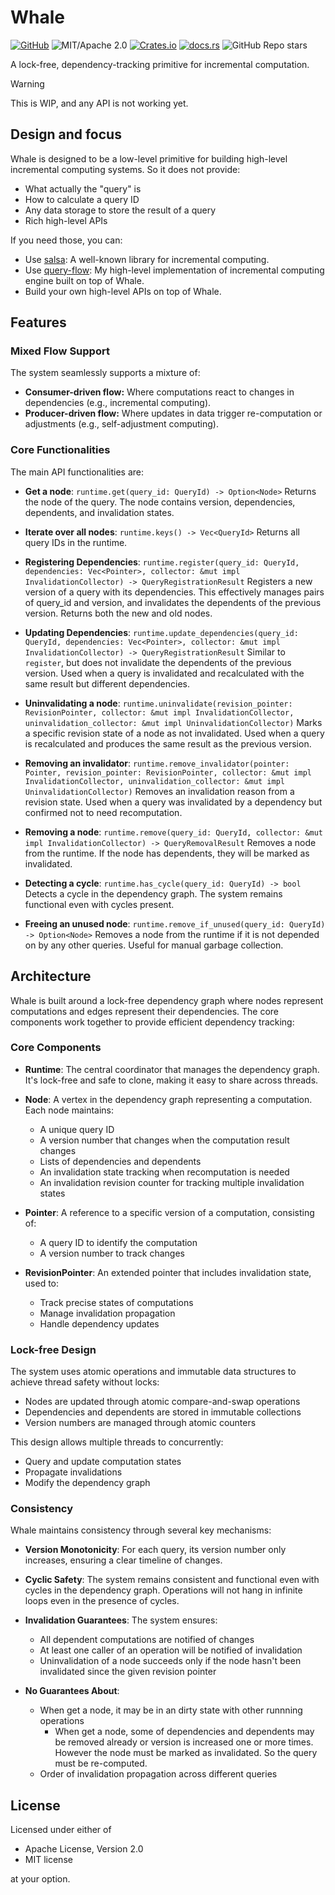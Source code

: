 # Whale

[![GitHub](https://img.shields.io/badge/GitHub-ryo33/whale-222222)](https://github.com/ryo33/whale)
![MIT/Apache 2.0](https://img.shields.io/badge/license-MIT%2FApache--2.0-blue.svg)
[![Crates.io](https://img.shields.io/crates/v/whale)](https://crates.io/crates/whale)
[![docs.rs](https://img.shields.io/docsrs/whale)](https://docs.rs/whale)
![GitHub Repo stars](https://img.shields.io/github/stars/ryo33/whale?style=social)

A lock-free, dependency-tracking primitive for incremental computation.

> [!WARNING]
> This is WIP, and any API is not working yet.

## Design and focus

Whale is designed to be a low-level primitive for building high-level incremental computing systems.
So it does not provide:

- What actually the "query" is
- How to calculate a query ID
- Any data storage to store the result of a query
- Rich high-level APIs

If you need those, you can:

- Use [salsa](https://github.com/salsa-rs/salsa): A well-known library for incremental computing.
- Use [query-flow](https://github.com/ryo33/query-flow): My high-level implementation of incremental computing engine built on top of Whale.
- Build your own high-level APIs on top of Whale.

## Features

### Mixed Flow Support

The system seamlessly supports a mixture of:

- **Consumer-driven flow:** Where computations react to changes in dependencies (e.g., incremental computing).
- **Producer-driven flow:** Where updates in data trigger re-computation or adjustments (e.g., self-adjustment computing).

### Core Functionalities

The main API functionalities are:

- **Get a node**: `runtime.get(query_id: QueryId) -> Option<Node>`
  Returns the node of the query. The node contains version, dependencies, dependents, and invalidation states.

- **Iterate over all nodes**: `runtime.keys() -> Vec<QueryId>`
  Returns all query IDs in the runtime.

- **Registering Dependencies**: `runtime.register(query_id: QueryId, dependencies: Vec<Pointer>, collector: &mut impl InvalidationCollector) -> QueryRegistrationResult`
  Registers a new version of a query with its dependencies. This effectively manages pairs of query_id and version, and invalidates the dependents of the previous version. Returns both the new and old nodes.

- **Updating Dependencies**: `runtime.update_dependencies(query_id: QueryId, dependencies: Vec<Pointer>, collector: &mut impl InvalidationCollector) -> QueryRegistrationResult`
  Similar to `register`, but does not invalidate the dependents of the previous version. Used when a query is invalidated and recalculated with the same result but different dependencies.

- **Uninvalidating a node**: `runtime.uninvalidate(revision_pointer: RevisionPointer, collector: &mut impl InvalidationCollector, uninvalidation_collector: &mut impl UninvalidationCollector)`
  Marks a specific revision state of a node as not invalidated. Used when a query is recalculated and produces the same result as the previous version.

- **Removing an invalidator**: `runtime.remove_invalidator(pointer: Pointer, revision_pointer: RevisionPointer, collector: &mut impl InvalidationCollector, uninvalidation_collector: &mut impl UninvalidationCollector)`
  Removes an invalidation reason from a revision state. Used when a query was invalidated by a dependency but confirmed not to need recomputation.

- **Removing a node**: `runtime.remove(query_id: QueryId, collector: &mut impl InvalidationCollector) -> QueryRemovalResult`
  Removes a node from the runtime. If the node has dependents, they will be marked as invalidated.

- **Detecting a cycle**: `runtime.has_cycle(query_id: QueryId) -> bool`
  Detects a cycle in the dependency graph. The system remains functional even with cycles present.

- **Freeing an unused node**: `runtime.remove_if_unused(query_id: QueryId) -> Option<Node>`
  Removes a node from the runtime if it is not depended on by any other queries. Useful for manual garbage collection.

## Architecture

Whale is built around a lock-free dependency graph where nodes represent computations and edges represent their dependencies. The core components work together to provide efficient dependency tracking:

### Core Components

- **Runtime**: The central coordinator that manages the dependency graph. It's lock-free and safe to clone, making it easy to share across threads.

- **Node**: A vertex in the dependency graph representing a computation. Each node maintains:
  - A unique query ID
  - A version number that changes when the computation result changes
  - Lists of dependencies and dependents
  - An invalidation state tracking when recomputation is needed
  - An invalidation revision counter for tracking multiple invalidation states

- **Pointer**: A reference to a specific version of a computation, consisting of:
  - A query ID to identify the computation
  - A version number to track changes

- **RevisionPointer**: An extended pointer that includes invalidation state, used to:
  - Track precise states of computations
  - Manage invalidation propagation
  - Handle dependency updates

### Lock-free Design

The system uses atomic operations and immutable data structures to achieve thread safety without locks:

- Nodes are updated through atomic compare-and-swap operations
- Dependencies and dependents are stored in immutable collections
- Version numbers are managed through atomic counters

This design allows multiple threads to concurrently:

- Query and update computation states
- Propagate invalidations
- Modify the dependency graph

### Consistency

Whale maintains consistency through several key mechanisms:

- **Version Monotonicity**: For each query, its version number only increases, ensuring a clear timeline of changes.

- **Cyclic Safety**: The system remains consistent and functional even with cycles in the dependency graph.
  Operations will not hang in infinite loops even in the presence of cycles.

- **Invalidation Guarantees**: The system ensures:
  - All dependent computations are notified of changes
  - At least one caller of an operation will be notified of invalidation
  - Uninvalidation of a node succeeds only if the node hasn't been invalidated since the given revision pointer

- **No Guarantees About**:
  - When get a node, it may be in an dirty state with other runnning operations
	- When get a node, some of dependencies and dependents may be removed already or version is increased one or more times. However the node must be marked as invalidated. So the query must be re-computed.
  - Order of invalidation propagation across different queries

## License

Licensed under either of

- Apache License, Version 2.0
- MIT license

at your option.
